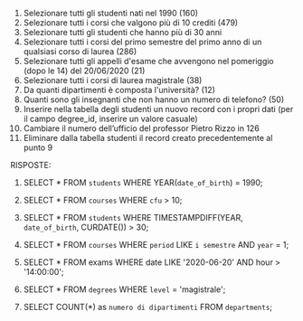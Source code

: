 1. Selezionare tutti gli studenti nati nel 1990 (160)
2. Selezionare tutti i corsi che valgono più di 10 crediti (479)
3. Selezionare tutti gli studenti che hanno più di 30 anni
4. Selezionare tutti i corsi del primo semestre del primo anno di un qualsiasi corso di
   laurea (286)
5. Selezionare tutti gli appelli d'esame che avvengono nel pomeriggio (dopo le 14) del
   20/06/2020 (21)
6. Selezionare tutti i corsi di laurea magistrale (38)
7. Da quanti dipartimenti è composta l'università? (12)
8. Quanti sono gli insegnanti che non hanno un numero di telefono? (50)
9. Inserire nella tabella degli studenti un nuovo record con i propri dati (per il campo
   degree_id, inserire un valore casuale)
10. Cambiare il numero dell’ufficio del professor Pietro Rizzo in 126
11. Eliminare dalla tabella studenti il record creato precedentemente al punto 9

RISPOSTE:

1. SELECT \* FROM `students` WHERE YEAR(`date_of_birth`) = 1990;

2. SELECT \* FROM `courses` WHERE `cfu` > 10;

3. SELECT \* FROM `students` WHERE TIMESTAMPDIFF(YEAR, `date_of_birth`, CURDATE()) > 30;

4. SELECT \* FROM `courses` WHERE `period` LIKE `i semestre` AND `year` = 1;

5. SELECT \* FROM exams WHERE date LIKE '2020-06-20' AND hour > '14:00:00';

6. SELECT \* FROM `degrees` WHERE `level` = 'magistrale';

7. SELECT COUNT(\*) as `numero di dipartimenti` FROM `departments`;
